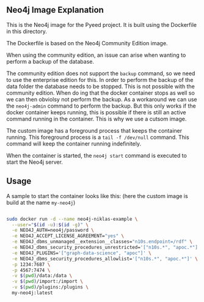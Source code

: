 ## Neo4j Image Explanation

This is the Neo4j image for the Pyeed project. It is built using the Dockerfile in this directory.

The Dockerfile is based on the Neo4j Community Edition image.

When using the community edition, an issue can arise when wanting to perform a backup of the database.

The community edition does not support the `backup` command, so we need to use the enterprise edition for this. In order to perform the backup of the data folder the database needs to be stopped. This is not possible with the community edition. When do ing that the docker container stops as well so we can then obviolsy not perform the backup. As a workaround we can use the `neo4j-admin` command to perform the backup. But this only works if the docker container keeps running, this is possible if there is still an active command running in the container. This is why we use a cutsom image.

The custom image has a foreground process that keeps the container running. This foreground process is a `tail -f /dev/null` command. This command will keep the container running indefinitely.

When the container is started, the `neo4j start` command is executed to start the Neo4j server.


## Usage

A sample to start the container looks like this: (here the custom image is build at the name `my-neo4j`)
```bash

sudo docker run -d --name neo4j-niklas-example \
  --user="$(id -u):$(id -g)" \
  -e NEO4J_AUTH=neo4j/password \
  -e NEO4J_ACCEPT_LICENSE_AGREEMENT="yes" \
  -e NEO4J_dbms_unmanaged__extension__classes="n10s.endpoint=/rdf" \
  -e NEO4J_dbms_security_procedures_unrestricted='["n10s.*", "apoc.*"]' \
  -e NEO4J_PLUGINS='["graph-data-science", "apoc"]' \
  -e NEO4J_dbms_security_procedures_allowlist='["n10s.*", "apoc.*"]' \
  -p 1234:7687 \
  -p 4567:7474 \
  -v $(pwd)/data:/data \
  -v $(pwd)/import:/import \
  -v $(pwd)/plugins:/plugins \
  my-neo4j:latest
```

